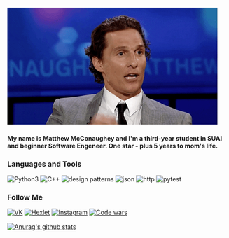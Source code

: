 [![Header2](https://github.com/Krutov777/Krutov777/blob/main/assets/header3.gif)](https://www.youtube.com/watch?v=X4bg4Q63kJQ&ab_channel=weroslawa)


#### My name is Matthew McConaughey and I'm a third-year student in SUAI and beginner Software Engeneer. One star - plus 5 years to mom's life.

### Languages and Tools
![Python3](https://img.shields.io/badge/-Python3-0000ff?style=for-the-badge&logo=Python)
![C++](https://img.shields.io/badge/-c++-blue?style=for-the-badge&logo=c%2b%2b)
![design patterns](https://img.shields.io/badge/-design_patterns-orange?style=for-the-badge&logo=)
![json](https://img.shields.io/badge/-json_yaml-grey?style=for-the-badge&logo=json)
![http](https://img.shields.io/badge/-http-informational?style=for-the-badge&logo=http)
![pytest](https://img.shields.io/badge/-PyTest-red?style=for-the-badge&logo=pytest)

### Follow Me
[![VK](https://img.shields.io/badge/-vk-white?style=for-the-badge&logo=VK)](https://vk.com/computing_man)
[![Hexlet](https://img.shields.io/badge/-hexlet-white?style=for-the-badge&logo=Hexlet)](https://ru.hexlet.io/u/matthew_mcconaughey)
[![Instagram](https://img.shields.io/badge/-instagram-yellow?style=for-the-badge&logo=instagram)](https://www.instagram.com/guillermo_krutov/)
[![Code wars](https://img.shields.io/badge/-code_wars-important?style=for-the-badge&logo=https://www.codewars.com/users/Krutov777/badges/micro)](https://www.codewars.com/users/Krutov777)

<a href="https://github.com/Krutov777/github-readme-stats">
  <img align="center" src="https://github-readme-stats.vercel.app/api?username=Krutov777&show_icons=true&include_all_commits=true&theme=radical" alt="Anurag's github stats" />
</a>
